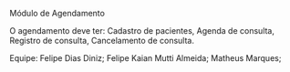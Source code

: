 Módulo de Agendamento

O agendamento deve ter:
Cadastro de pacientes, 
Agenda de consulta, 
Registro de consulta, 
Cancelamento de consulta.

Equipe:
Felipe Dias Diniz;
Felipe Kaian Mutti Almeida; 
Matheus Marques;
